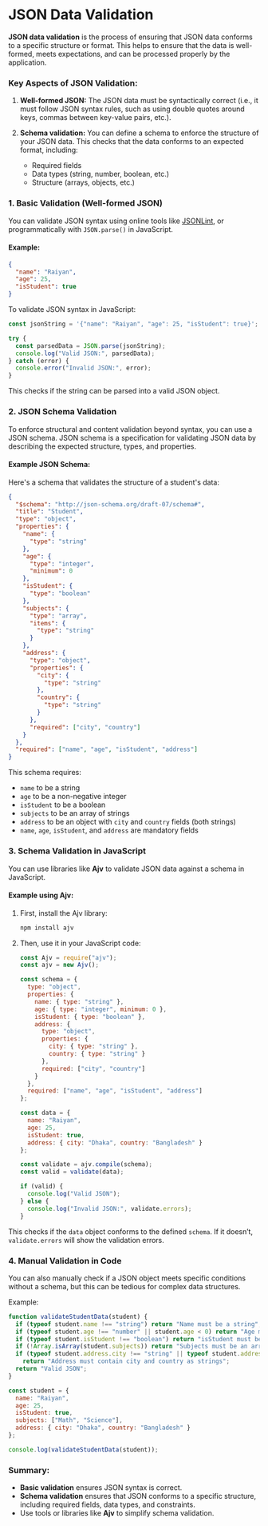 # JSON Data Validation

**JSON data validation** is the process of ensuring that JSON data conforms to a specific structure or format. This helps to ensure that the data is well-formed, meets expectations, and can be processed properly by the application.

### Key Aspects of JSON Validation:
1. **Well-formed JSON:** 
   The JSON data must be syntactically correct (i.e., it must follow JSON syntax rules, such as using double quotes around keys, commas between key-value pairs, etc.).

2. **Schema validation:** 
   You can define a schema to enforce the structure of your JSON data. This checks that the data conforms to an expected format, including:
   - Required fields
   - Data types (string, number, boolean, etc.)
   - Structure (arrays, objects, etc.)

### 1. **Basic Validation (Well-formed JSON)**
You can validate JSON syntax using online tools like [JSONLint](https://jsonlint.com/), or programmatically with `JSON.parse()` in JavaScript.

#### Example:

```json
{
  "name": "Raiyan",
  "age": 25,
  "isStudent": true
}
```

To validate JSON syntax in JavaScript:
```js
const jsonString = '{"name": "Raiyan", "age": 25, "isStudent": true}';

try {
  const parsedData = JSON.parse(jsonString);
  console.log("Valid JSON:", parsedData);
} catch (error) {
  console.error("Invalid JSON:", error);
}
```

This checks if the string can be parsed into a valid JSON object.

### 2. **JSON Schema Validation**
To enforce structural and content validation beyond syntax, you can use a JSON schema. JSON schema is a specification for validating JSON data by describing the expected structure, types, and properties.

#### Example JSON Schema:
Here's a schema that validates the structure of a student's data:

```json
{
  "$schema": "http://json-schema.org/draft-07/schema#",
  "title": "Student",
  "type": "object",
  "properties": {
    "name": {
      "type": "string"
    },
    "age": {
      "type": "integer",
      "minimum": 0
    },
    "isStudent": {
      "type": "boolean"
    },
    "subjects": {
      "type": "array",
      "items": {
        "type": "string"
      }
    },
    "address": {
      "type": "object",
      "properties": {
        "city": {
          "type": "string"
        },
        "country": {
          "type": "string"
        }
      },
      "required": ["city", "country"]
    }
  },
  "required": ["name", "age", "isStudent", "address"]
}
```

This schema requires:
- `name` to be a string
- `age` to be a non-negative integer
- `isStudent` to be a boolean
- `subjects` to be an array of strings
- `address` to be an object with `city` and `country` fields (both strings)
- `name`, `age`, `isStudent`, and `address` are mandatory fields

### 3. **Schema Validation in JavaScript**
You can use libraries like **Ajv** to validate JSON data against a schema in JavaScript.

#### Example using Ajv:
1. First, install the Ajv library:

   ```bash
   npm install ajv
   ```

2. Then, use it in your JavaScript code:

   ```js
   const Ajv = require("ajv");
   const ajv = new Ajv();

   const schema = {
     type: "object",
     properties: {
       name: { type: "string" },
       age: { type: "integer", minimum: 0 },
       isStudent: { type: "boolean" },
       address: {
         type: "object",
         properties: {
           city: { type: "string" },
           country: { type: "string" }
         },
         required: ["city", "country"]
       }
     },
     required: ["name", "age", "isStudent", "address"]
   };

   const data = {
     name: "Raiyan",
     age: 25,
     isStudent: true,
     address: { city: "Dhaka", country: "Bangladesh" }
   };

   const validate = ajv.compile(schema);
   const valid = validate(data);

   if (valid) {
     console.log("Valid JSON");
   } else {
     console.log("Invalid JSON:", validate.errors);
   }
   ```

This checks if the `data` object conforms to the defined `schema`. If it doesn’t, `validate.errors` will show the validation errors.

### 4. **Manual Validation in Code**
You can also manually check if a JSON object meets specific conditions without a schema, but this can be tedious for complex data structures.

Example:

```js
function validateStudentData(student) {
  if (typeof student.name !== "string") return "Name must be a string";
  if (typeof student.age !== "number" || student.age < 0) return "Age must be a positive number";
  if (typeof student.isStudent !== "boolean") return "isStudent must be a boolean";
  if (!Array.isArray(student.subjects)) return "Subjects must be an array";
  if (typeof student.address.city !== "string" || typeof student.address.country !== "string")
    return "Address must contain city and country as strings";
  return "Valid JSON";
}

const student = {
  name: "Raiyan",
  age: 25,
  isStudent: true,
  subjects: ["Math", "Science"],
  address: { city: "Dhaka", country: "Bangladesh" }
};

console.log(validateStudentData(student));
```

### Summary:
- **Basic validation** ensures JSON syntax is correct.
- **Schema validation** ensures that JSON conforms to a specific structure, including required fields, data types, and constraints.
- Use tools or libraries like **Ajv** to simplify schema validation.